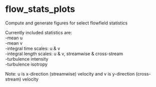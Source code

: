 # flow_stats_plots
Compute and generate figures for select flowfield statistics 

Currently included statistics are:  
-mean u   
-mean v  
-integral time scales: u & v  
-integral length scales: u & v, streamwise & cross-stream  
-turbulence intensity  
-turbulence isotropy  

Note: u is x-direction (streamwise) velocity and v is y-direction (cross-stream) velocity



